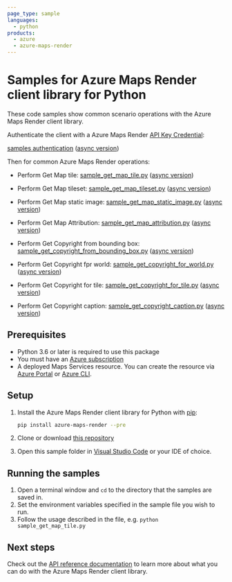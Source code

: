 ```yaml
---
page_type: sample
languages:
  - python
products:
  - azure
  - azure-maps-render
---
```


# Samples for Azure Maps Render client library for Python

These code samples show common scenario operations with the Azure Maps Render client library.

Authenticate the client with a Azure Maps Render [API Key Credential](https://docs.microsoft.com/azure/azure-maps/how-to-manage-account-keys):

[samples authentication](https://github.com/Azure/azure-sdk-for-python/blob/main/sdk/maps/azure-maps-render/samples/sample_authentication.py) ([async version](https://github.com/Azure/azure-sdk-for-python/blob/main/sdk/maps/azure-maps-render/samples/async_samples/sample_authentication_async.py))

Then for common Azure Maps Render operations:

* Perform Get Map tile: [sample_get_map_tile.py](https://github.com/Azure/azure-sdk-for-python/blob/main/sdk/maps/azure-maps-render/samples/sample_get_map_tile.py) ([async version](https://github.com/Azure/azure-sdk-for-python/blob/main/sdk/maps/azure-maps-render/samples/async_samples/sample_get_map_tile_async.py))

* Perform Get Map tileset: [sample_get_map_tileset.py](https://github.com/Azure/azure-sdk-for-python/blob/main/sdk/maps/azure-maps-render/samples/sample_get_map_tileset.py) ([async version](https://github.com/Azure/azure-sdk-for-python/blob/main/sdk/maps/azure-maps-render/samples/async_samples/sample_get_map_tileset_async.py))

* Perform Get Map static image: [sample_get_map_static_image.py](https://github.com/Azure/azure-sdk-for-python/blob/main/sdk/maps/azure-maps-render/samples/sample_get_map_static_image.py) ([async version](https://github.com/Azure/azure-sdk-for-python/blob/main/sdk/maps/azure-maps-render/samples/async_samples/sample_get_map_static_image_async.py))

* Perform Get Map Attribution: [sample_get_map_attribution.py](https://github.com/Azure/azure-sdk-for-python/blob/main/sdk/maps/azure-maps-render/samples/sample_get_map_attribution.py) ([async version](https://github.com/Azure/azure-sdk-for-python/blob/main/sdk/maps/azure-maps-render/samples/async_samples/sample_get_map_attribution_async.py))

* Perform Get Copyright from bounding box: [sample_get_copyright_from_bounding_box.py](https://github.com/Azure/azure-sdk-for-python/blob/main/sdk/maps/azure-maps-render/samples/sample_get_copyright_from_bounding_box.py) ([async version](https://github.com/Azure/azure-sdk-for-python/blob/main/sdk/maps/azure-maps-render/samples/async_samples/sample_get_copyright_from_bounding_box_async.py))

* Perform Get Copyright fpr world: [sample_get_copyright_for_world.py](https://github.com/Azure/azure-sdk-for-python/blob/main/sdk/maps/azure-maps-render/samples/sample_get_copyright_for_world.py) ([async version](https://github.com/Azure/azure-sdk-for-python/blob/main/sdk/maps/azure-maps-render/samples/async_samples/sample_get_copyright_for_world_async.py))

* Perform Get Copyright for tile: [sample_get_copyright_for_tile.py](https://github.com/Azure/azure-sdk-for-python/blob/main/sdk/maps/azure-maps-render/samples/sample_get_copyright_for_tile.py) ([async version](https://github.com/Azure/azure-sdk-for-python/blob/main/sdk/maps/azure-maps-render/samples/async_samples/sample_get_copyright_for_tile_async.py))

* Perform Get Copyright caption: [sample_get_copyright_caption.py](https://github.com/Azure/azure-sdk-for-python/blob/main/sdk/maps/azure-maps-render/samples/sample_get_copyright_caption.py) ([async version](https://github.com/Azure/azure-sdk-for-python/blob/main/sdk/maps/azure-maps-render/samples/async_samples/sample_get_copyright_caption_async.py))

## Prerequisites

* Python 3.6 or later is required to use this package
* You must have an [Azure subscription](https://azure.microsoft.com/free/)
* A deployed Maps Services resource. You can create the resource via [Azure Portal][azure_portal] or [Azure CLI][azure_cli].

## Setup

1. Install the Azure Maps Render client library for Python with [pip](https://pypi.org/project/pip/):

   ```bash
   pip install azure-maps-render --pre
   ```

2. Clone or download [this repository](https://github.com/Azure/azure-sdk-for-python)
3. Open this sample folder in [Visual Studio Code](https://code.visualstudio.com) or your IDE of choice.

## Running the samples

1. Open a terminal window and `cd` to the directory that the samples are saved in.
2. Set the environment variables specified in the sample file you wish to run.
3. Follow the usage described in the file, e.g. `python sample_get_map_tile.py`

## Next steps

Check out the [API reference documentation](https://docs.microsoft.com/rest/api/maps/render)
to learn more about what you can do with the Azure Maps Render client library.

<!-- LINKS -->
[azure_portal]: https://portal.azure.com
[azure_cli]: https://docs.microsoft.com/cli/azure